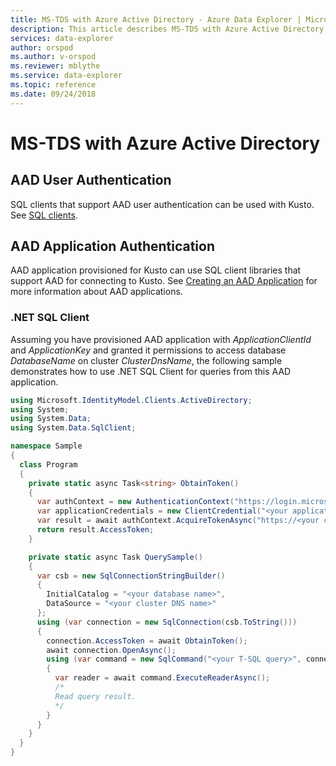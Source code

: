 ```yaml
---
title: MS-TDS with Azure Active Directory - Azure Data Explorer | Microsoft Docs
description: This article describes MS-TDS with Azure Active Directory in Azure Data Explorer.
services: data-explorer
author: orspod
ms.author: v-orspod
ms.reviewer: mblythe
ms.service: data-explorer
ms.topic: reference
ms.date: 09/24/2018
---
```

# MS-TDS with Azure Active Directory

## AAD User Authentication

SQL clients that support AAD user authentication can be used with Kusto. See [SQL clients](./clients.md).

## AAD Application Authentication

AAD application provisioned for Kusto can use SQL client libraries that support AAD for connecting to Kusto. See [Creating an AAD Application](../../management/access-control/how-to-provision-aad-app.md) for more information about AAD applications.

### .NET SQL Client

Assuming you have provisioned AAD application with *ApplicationClientId* and *ApplicationKey* and granted it permissions to access database *DatabaseName* on cluster *ClusterDnsName*, the following sample demonstrates how to use .NET SQL Client for queries from this AAD application.

```csharp
using Microsoft.IdentityModel.Clients.ActiveDirectory;
using System;
using System.Data;
using System.Data.SqlClient;

namespace Sample
{
  class Program
  {
    private static async Task<string> ObtainToken()
    {
      var authContext = new AuthenticationContext("https://login.microsoftonline.com/<your AAD tenant>");
      var applicationCredentials = new ClientCredential("<your application client ID>", "<your application key>");
      var result = await authContext.AcquireTokenAsync("https://<your cluster DNS name>", applicationCredentials);
      return result.AccessToken;
    }

    private static async Task QuerySample()
    {
      var csb = new SqlConnectionStringBuilder()
      {
        InitialCatalog = "<your database name>",
        DataSource = "<your cluster DNS name>"
      };
      using (var connection = new SqlConnection(csb.ToString()))
      {
        connection.AccessToken = await ObtainToken();
        await connection.OpenAsync();
        using (var command = new SqlCommand("<your T-SQL query>", connection))
        {
          var reader = await command.ExecuteReaderAsync();
          /*
          Read query result.
          */
        }
      }
    }
  }
}
```
